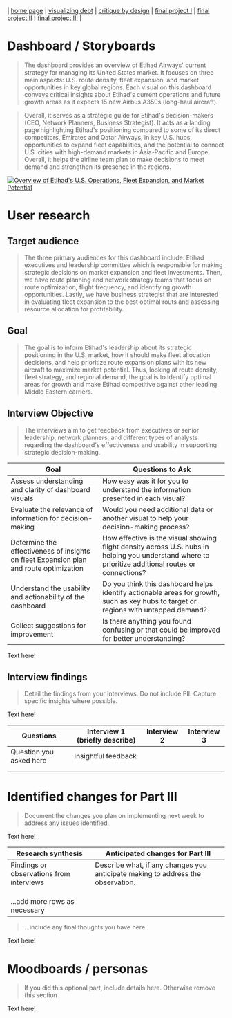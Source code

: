 | [home page](https://cmustudent.github.io/tswd-portfolio-templates/) | [visualizing debt](visualizing-government-debt) | [critique by design](critique-by-design) | [final project I](final-project-part-one) | [final project II](final-project-part-two) | [final project III](final-project-part-three) |

# Dashboard / Storyboards
> The dashboard provides an overview of Etihad Airways' current strategy for managing its United States market. It focuses on three main aspects: U.S. route density, fleet expansion, and market opportunities in key global regions. Each visual on this dashboard conveys critical insights about Etihad's current operations and future growth areas as it expects 15 new Airbus A350s (long-haul aircraft).

> Overall, it serves as a strategic guide for Etihad's decision-makers (CEO, Network Planners, Business Strategist). It acts as a landing page highlighting Etihad's positioning compared to some of its direct competitors, Emirates and Qatar Airways, in key U.S. hubs, opportunities to expand fleet capabilities, and the potential to connect U.S. cities with high-demand markets in Asia-Pacific and Europe. Overall, it helps the airline team plan to make decisions to meet demand and strengthen its presence in the regions.

<div class='tableauPlaceholder' id='viz1728005253760' style='position: relative'>
  <noscript>
    <a href='#'>
      <img alt='Overview of Etihad&#39;s U.S. Operations, Fleet Expansion, and Market Potential ' src='https:&#47;&#47;public.tableau.com&#47;static&#47;images&#47;Fi&#47;FinalProject_17280005525260&#47;OverviewofEtihadsU_S_OperationsFleetExpansionandMarketPotential&#47;1_rss.png' style='border: none' />
    </a>
  </noscript>
  <object class='tableauViz'  style='display:none;'>
    <param name='host_url' value='https%3A%2F%2Fpublic.tableau.com%2F' /> 
    <param name='embed_code_version' value='3' /> 
    <param name='site_root' value='' />
    <param name='name' value='FinalProject_17280005525260&#47;OverviewofEtihadsU_S_OperationsFleetExpansionandMarketPotential' />
    <param name='tabs' value='no' />
    <param name='toolbar' value='yes' />
    <param name='static_image' value='https:&#47;&#47;public.tableau.com&#47;static&#47;images&#47;Fi&#47;FinalProject_17280005525260&#47;OverviewofEtihadsU_S_OperationsFleetExpansionandMarketPotential&#47;1.png' /> 
    <param name='animate_transition' value='yes' />
    <param name='display_static_image' value='yes' />
    <param name='display_spinner' value='yes' />
    <param name='display_overlay' value='yes' />
    <param name='display_count' value='yes' />
    <param name='language' value='en-US' />
    <param name='filter' value='publish=yes' />
  </object>
</div>                
<script type='text/javascript'>                    
  var divElement = document.getElementById('viz1728005253760');                    
  var vizElement = divElement.getElementsByTagName('object')[0];                    
  if ( divElement.offsetWidth > 800 ) { vizElement.style.width='1000px';vizElement.style.height='827px';} 
  else if ( divElement.offsetWidth > 500 ) { vizElement.style.width='1000px';vizElement.style.height='827px';} 
  else { vizElement.style.width='100%';vizElement.style.height='1027px';}                     
  var scriptElement = document.createElement('script');                    
  scriptElement.src = 'https://public.tableau.com/javascripts/api/viz_v1.js';                    vizElement.parentNode.insertBefore(scriptElement, vizElement);                
</script>

# User research 

## Target audience
> The three primary audiences for this dashboard include:
Etihad executives and leadership committee which is responsible for making strategic decisions on market expansion and fleet investments. Then, we have route planning and network strategy teams that focus on route optimization, flight frequency, and identifying growth opportunities. Lastly, we have business strategist that are interested in evaluating fleet expansion to the best optimal routs and assessing resource allocation for profitability.

## Goal
>The goal is to inform Etihad's leadership about its strategic positioning in the U.S. market, how it should make fleet allocation decisions, and help prioritize route expansion plans with its new aircraft to maximize market potential.  Thus, looking at route density, fleet strategy, and regional demand, the goal is to identify optimal areas for growth and make Etihad competitive against other leading Middle Eastern carriers.


## Interview Objective
>The interviews aim to get feedback from executives or senior leadership, network planners, and different types of analysts regarding the dashboard's effectiveness and usability in supporting strategic decision-making.

| Goal | Questions to Ask |
|------|------------------|
|Assess understanding and clarity of dashboard visuals      |How easy was it for you to understand the information presented in each visual?                  |
|Evaluate the relevance of information for decision-making      |Would you need additional data or another visual to help your decision-making process?                  |
|Determine the effectiveness of insights on fleet Expansion plan and route optimization      |How effective is the visual showing flight density across U.S. hubs in helping you understand where to prioritize additional routes or connections?                  |
|Understand the usability and actionability of the dashboard      |Do you think this dashboard helps identify actionable areas for growth, such as key hubs to target or regions with untapped demand?                  |
|Collect suggestions for improvement     |Is there anything you found confusing or that could be improved for better understanding?                  |


Text here!

## Interview findings
> Detail the findings from your interviews.  Do not include PII.  Capture specific insights where possible.

Text here!

| Questions               | Interview 1 (briefly describe) | Interview 2 | Interview 3 |
|-------------------------|--------------------------------|-------------|-------------|
| Question you asked here | Insightful feedback            |             |             |
|                         |                                |             |             |
|                         |                                |             |             |


# Identified changes for Part III
> Document the changes you plan on implementing next week to address any issues identified.  

Text here!

| Research synthesis                       | Anticipated changes for Part III                                                |
|------------------------------------------|---------------------------------------------------------------------------------|
| Findings or observations from interviews | Describe what, if any changes you anticipate making to address the observation. |
|                                          |                                                                                 |
|                                          |                                                                                 |
|                                          |                                                                                 |
| ...add more rows as necessary            |                                                                                 |

> ...include any final thoughts you have here. 

Text here!

# Moodboards / personas
> If you did this optional part, include details here.  Otherwise remove this section

Text here!

